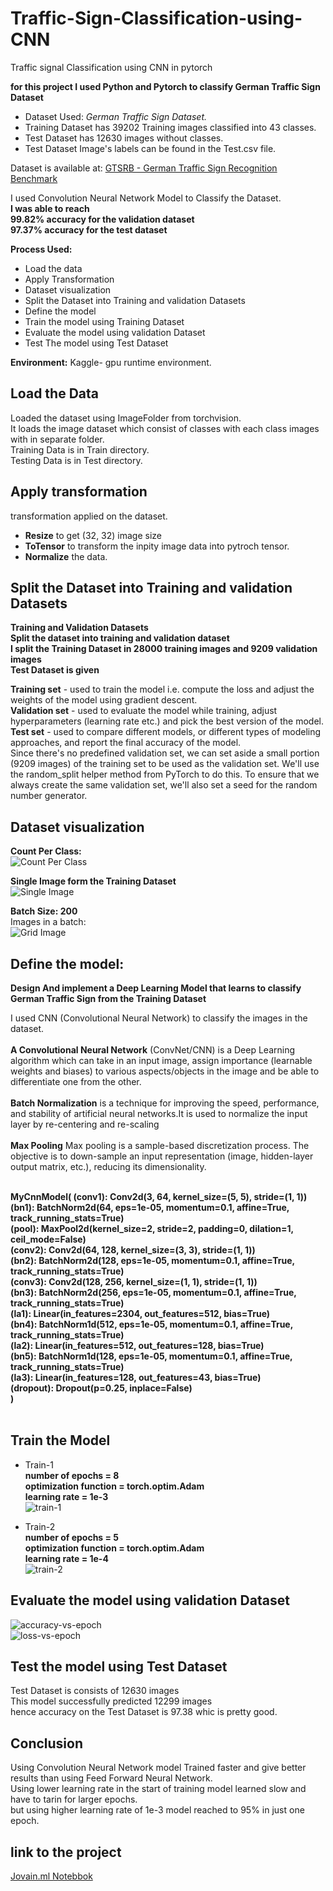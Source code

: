 # Traffic-Sign-Classification-using-CNN
Traffic signal Classification using CNN in pytorch

**for this project I used Python and Pytorch to classify German Traffic Sign Dataset**
* Dataset Used: *German Traffic Sign Dataset.*
* Training Dataset has 39202 Training images classified into 43 classes.
* Test Dataset has 12630 images without classes.
* Test Dataset Image's labels can be found in the Test.csv file.

Dataset is available at: [GTSRB - German Traffic Sign Recognition Benchmark](https://www.kaggle.com/meowmeowmeowmeowmeow/gtsrb-german-traffic-sign)

I used Convolution Neural Network Model to Classify the Dataset.<br>
**I was able to reach**<br>
**99.82% accuracy for the validation dataset**<br>
**97.37% accuracy for the test dataset**<br>

**Process Used:**
* Load the data
* Apply Transformation
* Dataset visualization
* Split the Dataset into Training and validation Datasets
* Define the model
* Train the model using Training Dataset
* Evaluate the model using validation Dataset 
* Test The model using Test Dataset

**Environment:**
Kaggle- gpu runtime environment. 

## Load the Data
Loaded the dataset using ImageFolder from torchvision.<br>
It loads the image dataset which consist of classes with each class images with in separate folder.<br>
Training Data is in Train directory.<br>
Testing Data is in Test directory.<br>


## Apply transformation
transformation applied on the dataset.<br>

* **Resize** to get (32, 32) image size<br>
* **ToTensor** to transform the inpity image data into pytroch tensor.<br>
* **Normalize** the data.<br>


## Split the Dataset into Training and validation Datasets

**Training and Validation Datasets**<br>
**Split the dataset into training and validation dataset**<br>
**I split the Training Dataset in 28000 training images and 9209 validation images**<br>
**Test Dataset is given**<br>

**Training set** - used to train the model i.e. compute the loss and adjust the weights of the model using gradient descent.<br>
**Validation set** - used to evaluate the model while training, adjust hyperparameters (learning rate etc.) and pick the best version of the model.<br>
**Test set** - used to compare different models, or different types of modeling approaches, and report the final accuracy of the model.<br>
Since there's no predefined validation set, we can set aside a small portion (9209 images) of the training set to be used as the validation set. We'll use the random_split helper method from PyTorch to do this. To ensure that we always create the same validation set, we'll also set a seed for the random number generator.<br>


## Dataset visualization
**Count Per Class:**<br>
![Count Per Class](https://raw.githubusercontent.com/shahzaibahmad3/Traffic-Sign-Classification-using-CNN/master/countperclass.PNG)

**Single Image form the Training Dataset**<br>
![Single Image](https://raw.githubusercontent.com/shahzaibahmad3/Traffic-Sign-Classification-using-CNN/master/singleimage.PNG)

**Batch Size: 200**<br>
Images in a batch:<br>
![Grid Image](https://raw.githubusercontent.com/shahzaibahmad3/Traffic-Sign-Classification-using-CNN/master/gridimage.PNG)


## Define the model:

**Design And implement a Deep Learning Model that learns to classify German Traffic Sign from the Training Dataset**<br>

I used CNN (Convolutional Neural Network) to classify the images in the dataset.<br><br>
**A Convolutional Neural Network** (ConvNet/CNN) is a Deep Learning algorithm which can take in an input image, assign importance (learnable weights and biases) to various aspects/objects in the image and be able to differentiate one from the other.<br><br>
**Batch Normalization** is a technique for improving the speed, performance, and stability of artificial neural networks.It is used to normalize the input layer by re-centering and re-scaling<br><br>
**Max Pooling** Max pooling is a sample-based discretization process. The objective is to down-sample an input representation (image, hidden-layer output matrix, etc.), reducing its dimensionality.<br><br>

**MyCnnModel(
  (conv1): Conv2d(3, 64, kernel_size=(5, 5), stride=(1, 1))<br>
  (bn1): BatchNorm2d(64, eps=1e-05, momentum=0.1, affine=True, track_running_stats=True)<br>
  (pool): MaxPool2d(kernel_size=2, stride=2, padding=0, dilation=1, ceil_mode=False)<br>
  (conv2): Conv2d(64, 128, kernel_size=(3, 3), stride=(1, 1))<br>
  (bn2): BatchNorm2d(128, eps=1e-05, momentum=0.1, affine=True, track_running_stats=True)<br>
  (conv3): Conv2d(128, 256, kernel_size=(1, 1), stride=(1, 1))<br>
  (bn3): BatchNorm2d(256, eps=1e-05, momentum=0.1, affine=True, track_running_stats=True)<br>
  (la1): Linear(in_features=2304, out_features=512, bias=True)<br>
  (bn4): BatchNorm1d(512, eps=1e-05, momentum=0.1, affine=True, track_running_stats=True)<br>
  (la2): Linear(in_features=512, out_features=128, bias=True)<br>
  (bn5): BatchNorm1d(128, eps=1e-05, momentum=0.1, affine=True, track_running_stats=True)<br>
  (la3): Linear(in_features=128, out_features=43, bias=True)<br>
  (dropout): Dropout(p=0.25, inplace=False)<br>
)**<br>
<br>

## Train the Model
* Train-1<br>
**number of epochs = 8<br>
optimization function = torch.optim.Adam<br>
learning rate = 1e-3<br>**
![train-1](https://raw.githubusercontent.com/shahzaibahmad3/Traffic-Sign-Classification-using-CNN/master/train1.PNG)


* Train-2<br>
**number of epochs = 5<br>
optimization function = torch.optim.Adam<br>
learning rate = 1e-4<br>**
![train-2](https://raw.githubusercontent.com/shahzaibahmad3/Traffic-Sign-Classification-using-CNN/master/train2.PNG)


## Evaluate the model using validation Dataset 
![accuracy-vs-epoch](https://raw.githubusercontent.com/shahzaibahmad3/Traffic-Sign-Classification-using-CNN/master/accvsepoch.PNG)
<br>
![loss-vs-epoch](https://raw.githubusercontent.com/shahzaibahmad3/Traffic-Sign-Classification-using-CNN/master/lossvsapoch.PNG)


## Test the model using Test Dataset
Test Dataset is consists of 12630 images<br>
This model successfully predicted 12299 images<br>
hence accuracy on the Test Dataset is 97.38 whic is pretty good.

## Conclusion
Using Convolution Neural Network model Trained faster and give better results than using Feed Forward Neural Network.<br>
Using lower learning rate in the start of training model learned slow and have to tarin for larger epochs.<br>
but using higher learning rate of 1e-3 model reached to 95% in just one epoch.<br>

## link to the project
[Jovain.ml Notebbok](https://jovian.ml/shazaibahmad3/traffic-sign-classification)

